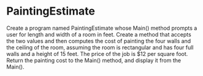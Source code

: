 # PaintingEstimate

Create a program named PaintingEstimate whose Main() method prompts a user for length and width of a room in feet. Create a method that accepts the two values and then computes the cost of painting the four walls and the ceiling of the room, assuming the room is rectangular and has four full walls and a height of 15 feet. The price of the job is $12 per square foot. Return the painting cost to the Main() method, and display it from the Main().
